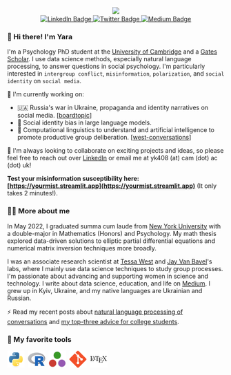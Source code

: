 
<div id="header" align="center">
  <img src="https://media.giphy.com/media/NgurY1o4z080Jfoyzw/giphy.gif" width="140"/>
</div>

<div id="badges" align="center">
  <a href="https://www.linkedin.com/in/yaroslava-kyrychenko/">
    <img src="https://img.shields.io/badge/LinkedIn-blue?style=for-the-badge&logo=linkedin&logoColor=white" alt="LinkedIn Badge"/>
  </a>
  <a href="https://twitter.com/YaraKyrychenko">
    <img src="https://img.shields.io/badge/Twitter-blue?style=for-the-badge&logo=twitter&logoColor=white" alt="Twitter Badge"/>
  </a>
  <a href="https://medium.com/@k.yara">
    <img src="https://img.shields.io/badge/Medium-12100E?style=for-the-badge&logo=medium&logoColor=white" alt="Medium Badge"/>
  </a>
</div>

### 👋 Hi there! I'm Yara

I'm a Psychology PhD student at the [University of Cambridge](https://www.sdmlab.psychol.cam.ac.uk/staff/yara-kyrychenko) and a [Gates Scholar](https://www.gatescambridge.org). I use data science methods, especially natural language processing, to answer questions in social psychology. I'm particularly interested in `intergroup conflict`, `misinformation`, `polarization`, and `social identity` on `social media`. 

🔭 I'm currently working on:
- 🇺🇦 Russia's war in Ukraine, propaganda and identity narratives on social media. [[boardtopic](https://github.com/yarakyrychenko/boardtopic)]
- 🤖 Social identity bias in large language models. 
- 💬 Computational linguistics to understand and artificial intelligence to promote productive group deliberation. [[west-conversations](https://github.com/yarakyrychenko/west-conversations)]

👯 I'm always looking to collaborate on exciting projects and ideas, so please feel free to reach out over [LinkedIn](https://www.linkedin.com/in/yaroslava-kyrychenko/) or email me at yk408 (at) cam (dot) ac (dot) uk!

**Test your misinformation susceptibility here: [https://yourmist.streamlit.app](https://yourmist.streamlit.app)** (It only takes 2 minutes!).

### 👩‍💻 More about me

In May 2022, I graduated summa cum laude from [New York University](https://www.nyu.edu) with a double-major in Mathematics (Honors) and Psychology. My math thesis explored data-driven solutions to elliptic partial differential equations and numerical matrix inversion techniques more broadly. 

I was an associate research scientist at [Tessa West](https://tessawestlab.hosting.nyu.edu) and [Jay Van Bavel](https://www.jayvanbavel.com/lab)'s labs, where I mainly use data science techniques to study group processes. I'm passionate about advancing and supporting women in science and technology. I write about data science, education, and life on [Medium](https://medium.com/@k.yara). I grew up in Kyiv, Ukraine, and my native languages are Ukrainian and Russian. 

⚡ Read my recent posts about [natural language processing of conversations](https://medium.com/nyu-ds-review/how-to-do-natural-language-processing-of-conversations-in-python-with-convokit-b95b700b8256) and [my top-three advice for college students](https://medium.com/@k.yara/i-graduated-nyu-22-here-are-the-3-things-i-wish-someone-told-me-my-freshman-week-1b1d7207a598).

### 🧰 My favorite tools 
<div id="tools">
  <img src="https://github.com/devicons/devicon/blob/master/icons/python/python-original.svg" title="Python" alt="Python" width="40" height="40"/>&nbsp;
  <img src="https://github.com/devicons/devicon/blob/master/icons/r/r-original.svg" title="R" alt="R" width="40" height="40"/>&nbsp;
  <img src="https://github.com/devicons/devicon/blob/master/icons/julia/julia-original.svg" title="Julia" alt="Julia" width="40" height="40"/>&nbsp;
  <img src="https://github.com/devicons/devicon/blob/master/icons/git/git-original.svg" title="Git" alt="Git" width="40" height="40"/>&nbsp;
  <img src="https://github.com/devicons/devicon/blob/master/icons/latex/latex-original.svg" title="Latex" alt="Latex" width="40" height="40"/>
</div>


<!--
**yarakyrychenko/yarakyrychenko** is a ✨ _special_ ✨ repository because its `README.md` (this file) appears on your GitHub profile.

Here are some ideas to get you started:

- 🔭 I’m currently working on ...
- 🌱 I’m currently learning ...
- 👯 I’m looking to collaborate on ...
- 🤔 I’m looking for help with ...
- 💬 Ask me about ...
- 📫 How to reach me: ...
- 😄 Pronouns: ...
- ⚡ Fun fact: ...
-->
